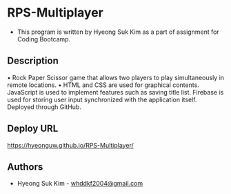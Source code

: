 # RPS-Multiplayer

* This program is written by Hyeong Suk Kim as a part of assignment for Coding Bootcamp.

## Description
 
• Rock Paper Scissor game that allows two players to play simultaneously in remote locations.
• HTML and CSS are used for graphical contents. JavaScript is used to implement features such as saving title list. Firebase is used for storing user input synchronized with the application itself. Deployed through GitHub.


## Deploy URL
https://hyeonguw.github.io/RPS-Multiplayer/

## Authors
* Hyeong Suk Kim - whddkf2004@gmail.com
